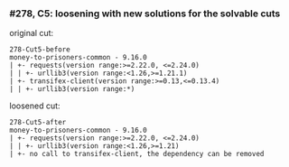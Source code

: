 ### #278, C5: loosening with new solutions for the solvable cuts
original cut:

```
278-Cut5-before
money-to-prisoners-common - 9.16.0
| +- requests(version range:>=2.22.0, <=2.24.0)
| | +- urllib3(version range:<1.26,>=1.21.1)
| +- transifex-client(version range:>=0.13,<=0.13.4)
| | +- urllib3(version range:*)
```




loosened cut:
```
278-Cut5-after
money-to-prisoners-common - 9.16.0
| +- requests(version range:>=2.22.0, <=2.24.0)
| | +- urllib3(version range:<1.26,>=1.21)
| +- no call to transifex-client, the dependency can be removed
```


